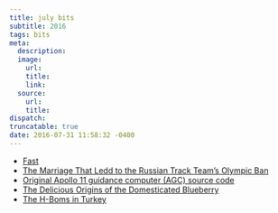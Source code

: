 ```yaml
---
title: july bits
subtitle: 2016
tags: bits
meta:
  description:
  image:
    url:
    title:
    link:
  source:
    url:
    title:
dispatch:
truncatable: true
date: 2016-07-31 11:58:32 -0400
---
```


* [Fast][fast]
* [The Marriage That Ledd to the Russian Track Team’s Olympic Ban][ban]
* [Original Apollo 11 guidance computer (AGC) source code][a11]
* [The Delicious Origins of the Domesticated Blueberry][blue]
* [The H-Boms in Turkey][h]

[fast]: https://fast.com/
[ban]: http://www.nytimes.com/2016/06/22/magazine/the-marriage-that-led-to-the-russian-track-teams-olympic-ban.html?_r=0
[a11]: https://github.com/chrislgarry/Apollo-11
[blue]: http://daily.jstor.org/delicious-origins-of-domesticated-blueberry/
[h]: http://www.newyorker.com/news/news-desk/the-h-bombs-in-turkey